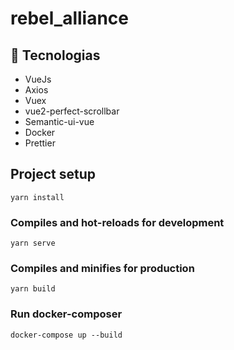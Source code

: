 # rebel_alliance

## 🚀 Tecnologias

- VueJs
- Axios
- Vuex
- vue2-perfect-scrollbar
- Semantic-ui-vue
- Docker
- Prettier

## Project setup

```
yarn install
```

### Compiles and hot-reloads for development

```
yarn serve
```

### Compiles and minifies for production

```
yarn build
```

### Run docker-composer

```
docker-compose up --build
```
